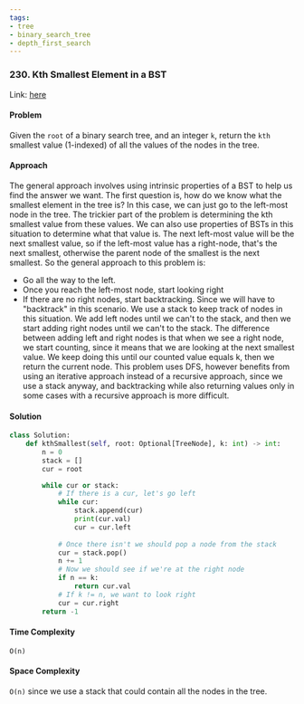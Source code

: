 ```yaml
---
tags:
- tree
- binary_search_tree
- depth_first_search
---
```


### 230. Kth Smallest Element in a BST

Link: [here](https://leetcode.com/problems/kth-smallest-element-in-a-bst/description/)

#### Problem
Given the `root` of a binary search tree, and an integer `k`, return the `kth` smallest value (1-indexed) of all the values of the nodes in the tree.

#### Approach
The general approach involves using intrinsic properties of a BST to help us find the answer we want. The first question is, how do we know what the smallest element in the tree is? In this case, we can just go to the left-most node in the tree. 
The trickier part of the problem is determining the kth smallest value from these values. We can also use properties of BSTs in this situation to determine what that value is. The next left-most value will be the next smallest value, so if the left-most value has a right-node, that's the next smallest, otherwise the parent node of the smallest is the next smallest. 
So the general approach to this problem is:
- Go all the way to the left.
- Once you reach the left-most node, start looking right
- If there are no right nodes, start backtracking.
Since we will have to "backtrack" in this scenario. We use a stack to keep track of nodes in this situation. We add left nodes until we can't to the stack, and then we start adding right nodes until we can't to the stack. The difference between adding left and right nodes is that when we see a right node, we start counting, since it means that we are looking at the next smallest value. We keep doing this until our counted value equals k, then we return the current node.
This problem uses DFS, however benefits from using an iterative approach instead of a recursive approach, since we use a stack anyway, and backtracking while also returning values only in some cases with a recursive approach is more difficult. 

#### Solution
```python 
class Solution:
    def kthSmallest(self, root: Optional[TreeNode], k: int) -> int:
        n = 0
        stack = []
        cur = root

        while cur or stack:
            # If there is a cur, let's go left
            while cur:
                stack.append(cur)
                print(cur.val)
                cur = cur.left
                
            # Once there isn't we should pop a node from the stack
            cur = stack.pop()
            n += 1
            # Now we should see if we're at the right node
            if n == k:
                return cur.val
            # If k != n, we want to look right 
            cur = cur.right
        return -1
```

#### Time Complexity
`O(n)`

#### Space Complexity
`O(n)` since we use a stack that could contain all the nodes in the tree. 